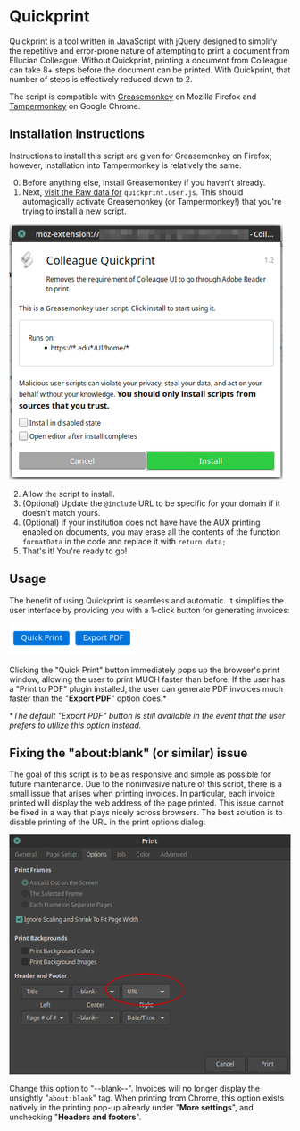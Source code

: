 # Quickprint

Quickprint is a tool written in JavaScript with jQuery designed to simplify the repetitive and error-prone nature of attempting to print a document from Ellucian Colleague. Without Quickprint, printing a document from Colleague can take 8+ steps before the document can be printed. With Quickprint, that number of steps is effectively reduced down to 2.

The script is compatible with [Greasemonkey](https://addons.mozilla.org/en-US/firefox/addon/greasemonkey/) on Mozilla Firefox and [Tampermonkey](https://chrome.google.com/webstore/detail/tampermonkey/dhdgffkkebhmkfjojejmpbldmpobfkfo?hl=en) on Google Chrome.

## Installation Instructions

Instructions to install this script are given for Greasemonkey on Firefox; however, installation into Tampermonkey is relatively the same.

0. Before anything else, install Greasemonkey if you haven't already.
1. Next, [visit the Raw data for](https://github.com/cabrito/quickprint/raw/master/quickprint.user.js) `quickprint.user.js`. This should automagically activate Greasemonkey (or Tampermonkey!) that you're trying to install a new script.

<img src="img/in.png"/>

2. Allow the script to install.
3. (Optional) Update the `@include` URL to be specific for your domain if it doesn't match yours.
4. (Optional) If your institution does not have have the AUX printing enabled on documents, you may erase all the contents of the function `formatData` in the code and replace it with `return data;` 
5. That's it! You're ready to go!

## Usage

The benefit of using Quickprint is seamless and automatic. It simplifies the user interface by providing you with a 1-click button for generating invoices:

<img src="img/qp.png"/>

Clicking the "Quick Print" button immediately pops up the browser's print window, allowing the user to print MUCH faster than before. If the user has a "Print to PDF" plugin installed, the user can generate PDF invoices much faster than the "**Export PDF**" option does.*

*_The default "Export PDF" button is still available in the event that the user prefers to utilize this option instead._

## Fixing the "about:blank" (or similar) issue

The goal of this script is to be as responsive and simple as possible for future maintenance. Due to the noninvasive nature of this script, there is a small issue that arises when printing invoices. In particular, each invoice printed will display the web address of the page printed. This issue cannot be fixed in a way that plays nicely across browsers. The best solution is to disable printing of the URL in the print options dialog:

<img src="img/po.png" />

Change this option to "--blank--". Invoices will no longer display the unsightly "`about:blank`" tag. When printing from Chrome, this option exists natively in the printing pop-up already under "**More settings**", and unchecking "**Headers and footers**".
